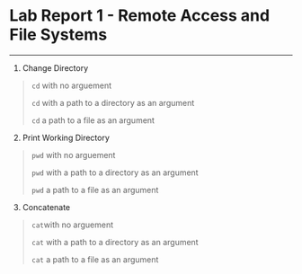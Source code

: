 # Lab Report 1 - Remote Access and File Systems
---
1. Change Directory
> `cd` with no arguement
> 
> `cd` with a path to a directory as an argument
> 
> `cd` a path to a file as an argument
   
2. Print Working Directory
> `pwd` with no arguement
> 
> `pwd` with a path to a directory as an argument
> 
> `pwd` a path to a file as an argument
   
3. Concatenate
> `cat`with no arguement
> 
> `cat` with a path to a directory as an argument
> 
> `cat` a path to a file as an argument
